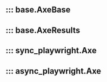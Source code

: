 ## ::: base.AxeBase

## ::: base.AxeResults

## ::: sync_playwright.Axe

## ::: async_playwright.Axe

